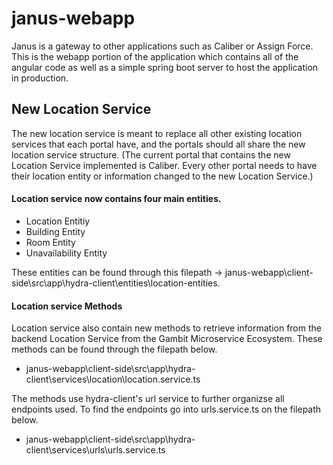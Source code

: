 # janus-webapp
Janus is a gateway to other applications such as Caliber or Assign Force. This is the webapp portion of the application which contains all of the angular code as well as a simple spring boot server to host the application in production.

## New Location Service
The new location service is meant to replace all other existing location services that each portal have, and the portals should all share the new location service structure.
(The current portal that contains the new Location Service implemented is Caliber. Every other portal needs to have their location entity or information changed to the new Location Service.)

#### Location service now contains four main entities.
- Location Entitiy
- Building Entity
- Room Entity
- Unavailability Entity

These entities can be found through this filepath -> janus-webapp\client-side\src\app\hydra-client\entities\location-entities.

#### Location service Methods
Location service also contain new methods to retrieve information from the backend Location Service from the Gambit Microservice Ecosystem. These methods can be found through the filepath below.
- janus-webapp\client-side\src\app\hydra-client\services\location\location.service.ts

The methods use hydra-client's url service to further organizse all endpoints used. To find the endpoints go into urls.service.ts on the filepath below.
- janus-webapp\client-side\src\app\hydra-client\services\urls\urls.service.ts




